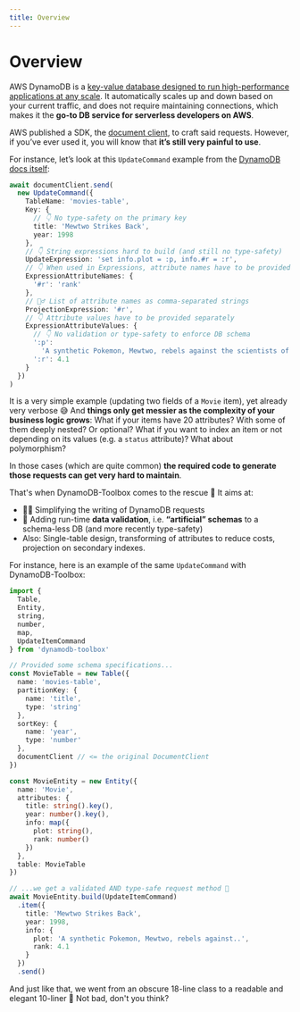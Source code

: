 ```yaml
---
title: Overview
---
```


# Overview

AWS DynamoDB is a [key-value database designed to run high-performance applications at any scale](https://aws.amazon.com/dynamodb). It automatically scales up and down based on your current traffic, and does not require maintaining connections, which makes it the **go-to DB service for serverless developers on AWS**.

AWS published a SDK, the [document client](https://docs.aws.amazon.com/sdk-for-javascript/v3/developer-guide/dynamodb-example-dynamodb-utilities.html), to craft said requests. However, if you’ve ever used it, you will know that **it’s still very painful to use**.

For instance, let’s look at this `UpdateCommand` example from the [DynamoDB docs itself](https://docs.aws.amazon.com/amazondynamodb/latest/developerguide/GettingStarted.UpdateItem.html):

```ts
await documentClient.send(
  new UpdateCommand({
    TableName: 'movies-table',
    Key: {
      // 👇 No type-safety on the primary key
      title: 'Mewtwo Strikes Back',
      year: 1998
    },
    // 👇 String expressions hard to build (and still no type-safety)
    UpdateExpression: 'set info.plot = :p, info.#r = :r',
    // 👇 When used in Expressions, attribute names have to be provided separately
    ExpressionAttributeNames: {
      '#r': 'rank'
    },
    // 🤦‍♂️ List of attribute names as comma-separated strings
    ProjectionExpression: '#r',
    // 👇 Attribute values have to be provided separately
    ExpressionAttributeValues: {
      // 👇 No validation or type-safety to enforce DB schema
      ':p':
        'A synthetic Pokemon, Mewtwo, rebels against the scientists of Team Rocket who created it.',
      ':r': 4.1
    }
  })
)
```

It is a very simple example (updating two fields of a `Movie` item), yet already very verbose 😅 And **things only get messier as the complexity of your business logic grows**: What if your items have 20 attributes? With some of them deeply nested? Or optional? What if you want to index an item or not depending on its values (e.g. a `status` attribute)? What about polymorphism?

In those cases (which are quite common) **the required code to generate those requests can get very hard to maintain**.

That's when DynamoDB-Toolbox comes to the rescue 💪 It aims at:

- 🏋️‍♀️ Simplifying the writing of DynamoDB requests
- 📐 Adding run-time **data validation**, i.e. **“artificial” schemas** to a schema-less DB (and more recently type-safety)
- Also: Single-table design, transforming of attributes to reduce costs, projection on secondary indexes.

For instance, here is an example of the same `UpdateCommand` with DynamoDB-Toolbox:

```ts
import {
  Table,
  Entity,
  string,
  number,
  map,
  UpdateItemCommand
} from 'dynamodb-toolbox'

// Provided some schema specifications...
const MovieTable = new Table({
  name: 'movies-table',
  partitionKey: {
    name: 'title',
    type: 'string'
  },
  sortKey: {
    name: 'year',
    type: 'number'
  },
  documentClient // <= the original DocumentClient
})

const MovieEntity = new Entity({
  name: 'Movie',
  attributes: {
    title: string().key(),
    year: number().key(),
    info: map({
      plot: string(),
      rank: number()
    })
  },
  table: MovieTable
})

// ...we get a validated AND type-safe request method 🙌
await MovieEntity.build(UpdateItemCommand)
  .item({
    title: 'Mewtwo Strikes Back',
    year: 1998,
    info: {
      plot: 'A synthetic Pokemon, Mewtwo, rebels against..',
      rank: 4.1
    }
  })
  .send()
```

And just like that, we went from an obscure 18-line class to a readable and elegant 10-liner 🤩 Not bad, don't you think?
